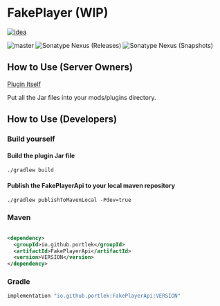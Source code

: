# FakePlayer (WIP)

[![idea](https://www.elegantobjects.org/intellij-idea.svg)](https://www.jetbrains.com/idea/)

![master](https://github.com/spigotplugins/fakeplayer/workflows/build/badge.svg)
![Sonatype Nexus (Releases)](https://img.shields.io/nexus/r/tr.com.spigotplugins/fakeplayer?label=maven-central&server=https%3A%2F%2Foss.sonatype.org%2F)
![Sonatype Nexus (Snapshots)](https://img.shields.io/nexus/s/tr.com.spigotplugins/FakePlayerApi?label=maven-central&server=https%3A%2F%2Foss.sonatype.org)

## How to Use (Server Owners)

[Plugin Itself](https://github.com/spigotplugins/fakeplayer/releases/)

Put all the Jar files into your mods/plugins directory.

## How to Use (Developers)

### Build yourself

#### Build the plugin Jar file

`./gradlew build`

#### Publish the FakePlayerApi to your local maven repository

`./gradlew publishToMavenLocal -Pdev=true`

### Maven

```xml

<dependency>
  <groupId>io.github.portlek</groupId>
  <artifactId>FakePlayerApi</artifactId>
  <version>VERSION</version>
</dependency>
```

### Gradle

```groovy
implementation "io.github.portlek:FakePlayerApi:VERSION"
```
